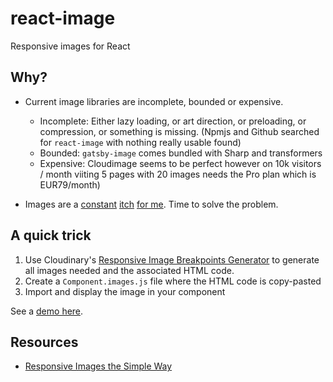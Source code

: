 # react-image

Responsive images for React

## Why?

- Current image libraries are incomplete, bounded or expensive.

  - Incomplete: Either lazy loading, or art direction, or preloading, or compression, or something is missing. (Npmjs and Github searched for `react-image` with nothing really usable found)
  - Bounded: `gatsby-image` comes bundled with Sharp and transformers
  - Expensive: Cloudimage seems to be perfect however on 10k visitors / month viiting 5 pages with 20 images needs the Pro plan which is EUR79/month)

- Images are a [constant](http://metamn.io/mr-ui/?selectedKind=Basics%2FImages%20%E2%9C%93&selectedStory=Overview&full=0&addons=1&stories=1&panelRight=0&addonPanel=storybook-addon-background%2Fbackground-panel&background=beige) [itch](http://metamn.io/react-best-practices/?path=/docs/loading-images--art-direction-with-cloudinary) [for me](https://github.com/metamn/inu-v2-b/blob/master/react-src/src/components/ImageResponsive/ImageResponsive.js). Time to solve the problem.

## A quick trick

1. Use Cloudinary's [Responsive Image Breakpoints Generator](https://www.responsivebreakpoints.com/) to generate all images needed and the associated HTML code.
2. Create a `Component.images.js` file where the HTML code is copy-pasted
3. Import and display the image in your component

See a [demo here](quick-trick.html).

## Resources

- [Responsive Images the Simple Way](https://cloudfour.com/thinks/responsive-images-the-simple-way/)
